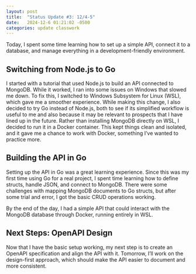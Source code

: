 ```yaml
---
layout: post
title:  "Status Update #3: 12/4-5"
date:   2024-12-6 01:21:02 -0500
categories: update classwork
---
```


Today, I spent some time learning how to set up a simple API, connect it to a database, and manage everything in a development-friendly environment.

<h2>Switching from Node.js to Go</h2>
I started with a tutorial that used Node.js to build an API connected to MongoDB. While it worked, I ran into some issues on Windows that slowed me down. To fix this, I switched to Windows Subsystem for Linux (WSL), which gave me a smoother experience. While making this change, I also decided to try Go instead of Node.js, both to see if its simplified workflow is useful to me and also because it may be relevant to prospects that I have lined up in the future. Rather than installing MongoDB directly on WSL, I decided to run it in a Docker container. This kept things clean and isolated, and it gave me a chance to work with Docker, something I’ve wanted to practice more.

<h2>Building the API in Go</h2>
Setting up the API in Go was a great learning experience. Since this was my first time using Go for a real project, I spent time learning how to define structs, handle JSON, and connect to MongoDB. There were some challenges with mapping MongoDB documents to Go structs, but after some trial and error, I got the basic CRUD operations working.

By the end of the day, I had a simple API that could interact with the MongoDB database through Docker, running entirely in WSL.

<h2>Next Steps: OpenAPI Design</h2>
Now that I have the basic setup working, my next step is to create an OpenAPI specification and align the API with it. Tomorrow, I’ll work on the design-first approach, which should make the API easier to document and more consistent.